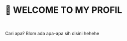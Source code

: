<h1>👋 WELCOME TO MY PROFIL</h1>
<br>
<p>Cari apa? Blom ada apa-apa sih disini hehehe</p>

<!---
RenAllagan/RenAllagan is a ✨ special ✨ repository because its `README.md` (this file) appears on your GitHub profile.
You can click the Preview link to take a look at your changes.
--->
